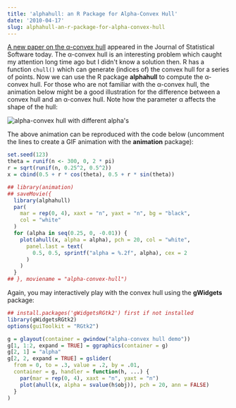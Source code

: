 ```yaml
---
title: 'alphahull: an R Package for Alpha-Convex Hull'
date: '2010-04-17'
slug: alphahull-an-r-package-for-alpha-convex-hull
---
```


[A new paper on the &alpha;-convex hull](http://www.jstatsoft.org/v34/i05/paper) appeared in the Journal of Statistical Software today. The &alpha;-convex hull is an interesting problem which caught my attention long time ago but I didn't know a solution then. R has a function `chull()` which can generate (indices of) the convex hull for a series of points. Now we can use the R package **alphahull** to compute the &alpha;-convex hull. For those who are not familiar with the &alpha;-convex hull, the animation below might be a good illustration for the difference between a convex hull and an &alpha;-convex hull. Note how the parameter &alpha; affects the shape of the hull:

![alpha-convex hull with different alpha's](http://i.imgur.com/L7Ijj.gif)

The above animation can be reproduced with the code below (uncomment the lines to create a GIF animation with the **animation** package):

```r 
set.seed(123)
theta = runif(n <- 300, 0, 2 * pi)
r = sqrt(runif(n, 0.25^2, 0.5^2))
x = cbind(0.5 + r * cos(theta), 0.5 + r * sin(theta))

## library(animation)
## saveMovie({
  library(alphahull)
  par(
    mar = rep(0, 4), xaxt = "n", yaxt = "n", bg = "black",
    col = "white"
  )
  for (alpha in seq(0.25, 0, -0.01)) {
    plot(ahull(x, alpha = alpha), pch = 20, col = "white",
      panel.last = text(
        0.5, 0.5, sprintf("alpha = %.2f", alpha), cex = 2
      )
    )
  }
## }, moviename = "alpha-convex-hull")
```

Again, you may interactively play with the convex hull using the **gWidgets** package:

```r 
## install.packages('gWidgetsRGtk2') first if not installed
library(gWidgetsRGtk2)
options(guiToolkit = "RGtk2")

g = glayout(container = gwindow("alpha-convex hull demo"))
g[1, 1:2, expand = TRUE] = ggraphics(container = g)
g[2, 1] = "alpha"
g[2, 2, expand = TRUE] = gslider(
  from = 0, to = .3, value = .2, by = .01,
  container = g, handler = function(h, ...) {
    par(mar = rep(0, 4), xaxt = "n", yaxt = "n")
    plot(ahull(x, alpha = svalue(h$obj)), pch = 20, ann = FALSE)
  }
)
```

